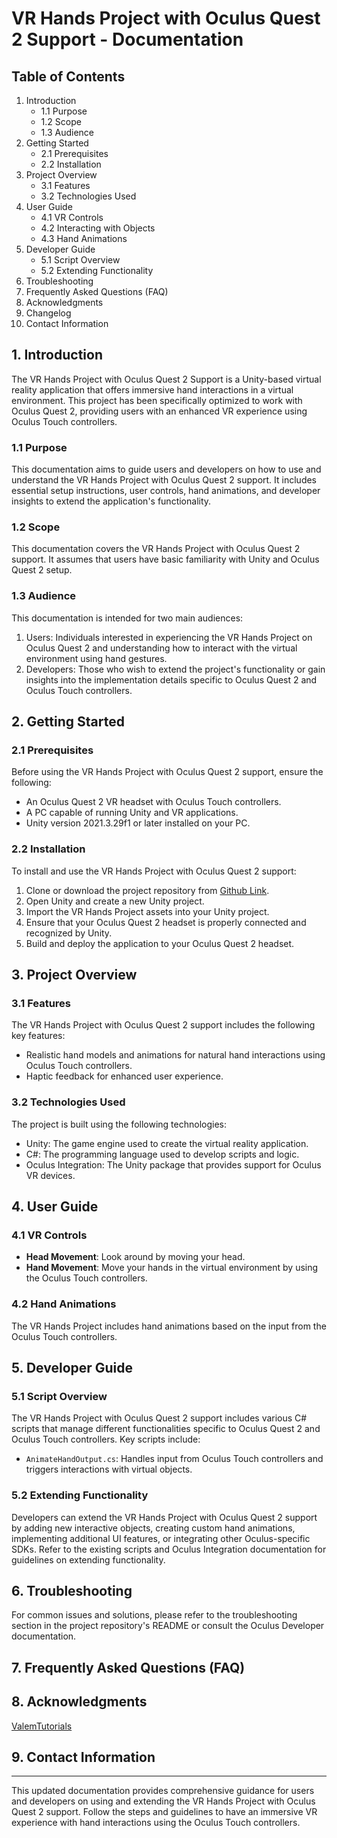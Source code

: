 # VR Hands Project with Oculus Quest 2 Support - Documentation

## Table of Contents
1. Introduction
   - 1.1 Purpose
   - 1.2 Scope
   - 1.3 Audience
2. Getting Started
   - 2.1 Prerequisites
   - 2.2 Installation
3. Project Overview
   - 3.1 Features
   - 3.2 Technologies Used
4. User Guide
   - 4.1 VR Controls
   - 4.2 Interacting with Objects
   - 4.3 Hand Animations
5. Developer Guide
   - 5.1 Script Overview
   - 5.2 Extending Functionality
6. Troubleshooting
7. Frequently Asked Questions (FAQ)
8. Acknowledgments
9. Changelog
10. Contact Information

## 1. Introduction
The VR Hands Project with Oculus Quest 2 Support is a Unity-based virtual reality application that offers immersive hand interactions in a virtual environment. This project has been specifically optimized to work with Oculus Quest 2, providing users with an enhanced VR experience using Oculus Touch controllers.

### 1.1 Purpose
This documentation aims to guide users and developers on how to use and understand the VR Hands Project with Oculus Quest 2 support. It includes essential setup instructions, user controls, hand animations, and developer insights to extend the application's functionality.

### 1.2 Scope
This documentation covers the VR Hands Project with Oculus Quest 2 support. It assumes that users have basic familiarity with Unity and Oculus Quest 2 setup.

### 1.3 Audience
This documentation is intended for two main audiences:
1. Users: Individuals interested in experiencing the VR Hands Project on Oculus Quest 2 and understanding how to interact with the virtual environment using hand gestures.
2. Developers: Those who wish to extend the project's functionality or gain insights into the implementation details specific to Oculus Quest 2 and Oculus Touch controllers.

## 2. Getting Started

### 2.1 Prerequisites
Before using the VR Hands Project with Oculus Quest 2 support, ensure the following:

- An Oculus Quest 2 VR headset with Oculus Touch controllers.
- A PC capable of running Unity and VR applications.
- Unity version 2021.3.29f1 or later installed on your PC.

### 2.2 Installation
To install and use the VR Hands Project with Oculus Quest 2 support:

1. Clone or download the project repository from [Github Link](https://github.com/shivamkonkar/VR-hand/archive/refs/heads/main.zip).
2. Open Unity and create a new Unity project.
3. Import the VR Hands Project assets into your Unity project.
4. Ensure that your Oculus Quest 2 headset is properly connected and recognized by Unity.
5. Build and deploy the application to your Oculus Quest 2 headset.

## 3. Project Overview

### 3.1 Features
The VR Hands Project with Oculus Quest 2 support includes the following key features:

- Realistic hand models and animations for natural hand interactions using Oculus Touch controllers.
- Haptic feedback for enhanced user experience.

### 3.2 Technologies Used
The project is built using the following technologies:

- Unity: The game engine used to create the virtual reality application.
- C#: The programming language used to develop scripts and logic.
- Oculus Integration: The Unity package that provides support for Oculus VR devices.

## 4. User Guide

### 4.1 VR Controls
- **Head Movement**: Look around by moving your head.
- **Hand Movement**: Move your hands in the virtual environment by using the Oculus Touch controllers.

### 4.2 Hand Animations
The VR Hands Project includes hand animations based on the input from the Oculus Touch controllers.

## 5. Developer Guide

### 5.1 Script Overview
The VR Hands Project with Oculus Quest 2 support includes various C# scripts that manage different functionalities specific to Oculus Quest 2 and Oculus Touch controllers. Key scripts include:

- `AnimateHandOutput.cs`: Handles input from Oculus Touch controllers and triggers interactions with virtual objects.

### 5.2 Extending Functionality
Developers can extend the VR Hands Project with Oculus Quest 2 support by adding new interactive objects, creating custom hand animations, implementing additional UI features, or integrating other Oculus-specific SDKs. Refer to the existing scripts and Oculus Integration documentation for guidelines on extending functionality.

## 6. Troubleshooting
For common issues and solutions, please refer to the troubleshooting section in the project repository's README or consult the Oculus Developer documentation.

## 7. Frequently Asked Questions (FAQ)

## 8. Acknowledgments
[ValemTutorials](https://www.youtube.com/@ValemTutorials)


## 9. Contact Information


---
This updated documentation provides comprehensive guidance for users and developers on using and extending the VR Hands Project with Oculus Quest 2 support. Follow the steps and guidelines to have an immersive VR experience with hand interactions using the Oculus Touch controllers.
